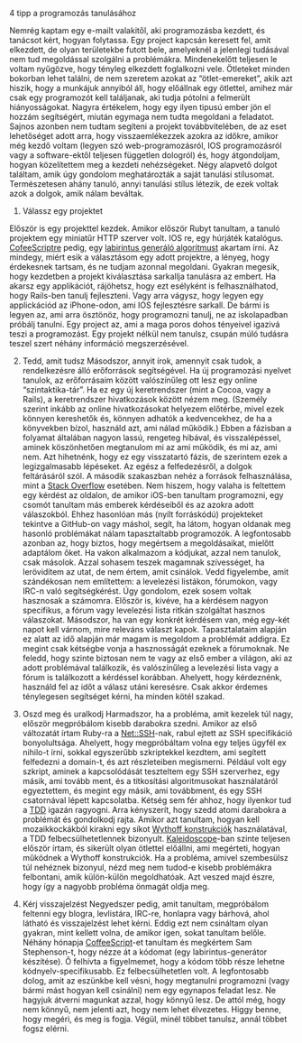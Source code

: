 4 tipp a programozás tanulásához

Nemrég kaptam egy e-mailt valakitől, aki programozásba kezdett, és tanácsot kért, hogyan folytassa.  Egy project kapcsán keresett fel, amit elkezdett, de olyan területekbe futott bele, amelyeknél a jelenlegi tudásával nem tud megoldással szolgálni a problémákra.
Mindenekelőtt teljesen le voltam nyűgözve, hogy tényleg elkezdett foglalkozni vele. Ötleteket minden bokorban lehet találni, de nem szeretem azokat az “ötlet-emereket”, akik azt hiszik, hogy a munkájuk annyiból áll, hogy előállnak egy ötlettel, amihez már csak egy programozót kell találjanak, aki tudja pótolni a felmerült hiányosságokat. Nagyra értékelem, hogy egy ilyen tipusú ember jön el hozzám segítségért, miután egymaga nem tudta megoldani a feladatot.
Sajnos azonben nem tudtam segíteni a projekt továbbvitelében, de az eset lehetőséget adott arra, hogy visszaemlékezzek azokra az időkre, amikor még kezdő voltam (legyen szó web-programozásról, IOS programozásról vagy a software-ektől teljesen független dologról) és, hogy átgondoljam, hogyan közelítettem meg a kezdeti nehézségeket.
Négy alapvető dolgot találtam, amik úgy gondolom meghatározták a saját tanulási stílusomat. Természetesen ahány tanuló, annyi tanulási stílus létezik, de ezek voltak azok a dolgok, amik nálam beváltak.


1. Válassz egy projektet 

Először is egy projekttel kezdek. Amikor először Rubyt tanultam, a tanuló projektem egy miniatűr HTTP szerver volt. IOS re, egy húrjáték katalógus. [CofeeScriptre](http://coffeescript.org/) pedig, egy [labirintus generáló algoritmust](http://weblog.jamisbuck.org/2011/2/7/maze-generation-algorithm-recap) akartam írni. Az mindegy, miért esik a választásom egy adott projektre, a lényeg, hogy érdekesnek tartsam, és ne tudjam azonnal megoldani.
Gyakran megesik, hogy kezdetben a projekt kiválasztása sarkallja tanulásra az embert. Ha akarsz egy applikációt, rájöhetsz, hogy ezt esélyként is felhasználhatod, hogy Rails-ben tanulj fejleszteni. Vagy arra vágysz, hogy legyen egy applickációd az iPhone-odon, ami IOS fejlesztésre sarkall.
De bármi is legyen az, ami arra ösztönöz, hogy programozni tanulj, ne az iskolapadban próbálj tanulni. Egy project az, ami a maga poros dohos tényeivel igazivá teszi a programozást. Egy projekt nélkül nem tanulsz, csupán múló tudásra teszel szert néhány információ megszerzésével.

2. Tedd, amit tudsz
Másodszor, annyit írok, amennyit csak tudok, a rendelkezésre álló erőforrások segítségével. Ha új programozási nyelvet tanulok, az erőforrásaim között valószínűleg ott lesz egy online “szintaktika-tár”. Ha ez egy új keretrendszer (mint a Cocoa, vagy a Rails), a keretrendszer hivatkozások között nézem meg. (Személy szerint inkább az online hivatkozásokat helyezem előtérbe, mivel ezek könnyen kereshetők és, könnyen adhatók a kedvencekhez, de ha a könyvekben bízol, használd azt, ami nálad működik.) Ebben a fázisban a folyamat általában nagyon lassú, rengeteg hibával, és visszalépéssel, aminek köszönhetően megtanulom mi az ami működik, és mi az, ami nem. Azt hihetnénk, hogy ez egy visszatartó fázis, de szerintem ezek a legizgalmasabb lépéseket. Az egész a felfedezésről, a dolgok feltárásáról szól.
A második szakaszban nehéz a források felhasználása, mint a [Stack Overflow](http://stackoverflow.com/) esetében. Nem hiszem, hogy valaha is feltettem egy kérdést az oldalon, de amikor iOS-ben tanultam programozni, egy csomót tanultam más emberek kérdéseiből és az azokra adott válaszokból. Ehhez hasonlóan más (nyílt forráskódú) projekteket tekintve a GitHub-on vagy máshol, segít, ha látom, hogyan oldanak meg hasonló problémákat nálam tapasztaltabb programozók. A legfontosabb azonban az, hogy biztos, hogy megértsem a megoldásaikat, mielőtt adaptálom őket. Ha vakon alkalmazom a kódjukat, azzal nem tanulok, csak másolok. Azzal sohasem teszek magamnak szívességet, ha lerövidítem az utat, de nem értem, amit csinálok.
Vedd figyelembe, amit szándékosan nem említettem: a levelezési listákon, fórumokon, vagy IRC-n való segítségkérést. Úgy gondolom, ezek sosem voltak hasznosak a számomra. Először is, kivéve, ha a kérdésem nagyon specifikus, a fórum vagy levelezési lista ritkán szolgáltat hasznos válaszokat. Másodszor, ha van egy konkrét kérdésem van, még egy-két napot kell várnom, mire releváns választ kapok. Tapasztalataim alapján ez alatt az idő alapján már magam is megoldom a problémát addigra. Ez megint csak kétségbe vonja a hasznosságát ezeknek a fórumoknak. Ne feledd, hogy szinte biztosan nem te vagy az első ember a világon, aki az adott problémával találkozik, és valószínűleg a levelezési lista vagy a fórum is találkozott a kérdéssel korábban. Ahelyett, hogy kérdeznénk, használd fel az időt a válasz utáni keresésre. Csak akkor érdemes ténylegesen segítséget kérni, ha minden kötél szakad.

3. Oszd meg és uralkodj
Harmadszor, ha a probléma, amit kezelek túl nagy, először megpróbálom kisebb darabokra szedni. Amikor az első változatát írtam Ruby-ra a [Net::SSH](https://github.com/net-ssh/net-ssh)-nak, rabul ejtett az SSH specifikáció bonyolultsága. Ahelyett, hogy megpróbáltam volna egy teljes ügyfél ex nihilo-t írni, sokkal egyszerűbb szkriptekkel kezdtem, ami segített felfedezni a domain-t, és azt részleteiben megismerni. Például volt egy szkript, aminek a kapcsolódását teszteltem egy SSH szerverhez, egy másik, ami tovább ment, és a titkosítási algoritmusokat használatáról egyeztettem, és megint egy másik, ami továbbment, és egy SSH csatornával lépett kapcsolatba.
Kétség sem fér ahhoz, hogy ilyenkor tud a [TDD](http://en.wikipedia.org/wiki/Test-driven_development) igazán ragyogni. Arra kényszerít, hogy szedd atomi darabokra a problémát és gondolkodj rajta. Amikor azt tanultam, hogyan kell mozaikkockákból kirakni egy síkot [Wythoff konstrukciók](http://en.wikipedia.org/wiki/Wythoff_construction) használatával, a TDD felbecsülhetetlennek bizonyult. [Kaleidoscope](https://github.com/jamis/kaleidoscope)-ban szinte teljesen először írtam, és sikerült olyan ötlettel előállni, ami megérteti, hogyan működnek a Wythoff konstrukciók.
Ha a probléma, amivel szembesülsz túl nehéznek bizonyul, nézd meg nem tudod-e kisebb problémákra felbontani, amik külön-külön megoldhatóak. Azt veszed majd észre, hogy így a nagyobb probléma önmagát oldja meg.

4. Kérj visszajelzést
Negyedszer pedig, amit tanultam, megpróbálom feltenni egy blogra, levlistára, IRC-re, honlapra vagy bárhová, ahol látható és visszajelzést lehet kérni. Eddig ezt nem csináltam olyan gyakran, mint kellett volna, de amikor igen, sokat tanultam belőle. Néhány hónapja [CoffeeScript](http://coffeescript.org/)-et tanultam és megkértem Sam Stephenson-t, hogy nézze át a kódomat (egy labirintus-generátor készítése). Ő felhívta a figyelmemet, hogy a kódom több része lehetne kódnyelv-specifikusabb. Ez felbecsülhetetlen volt.
A legfontosabb dolog, amit az eszünkbe kell vésni, hogy megtanulni programozni (vagy bármi mást hogyan kell csinálni) nem egy egynapos feladat lesz. Ne hagyjuk átverni magunkat azzal, hogy könnyű lesz. De attól még, hogy nem könnyű, nem jelenti azt, hogy nem lehet élvezetes. Higgy benne, hogy megéri, és meg is fogja. Végül, minél többet tanulsz, annál többet fogsz elérni. 

